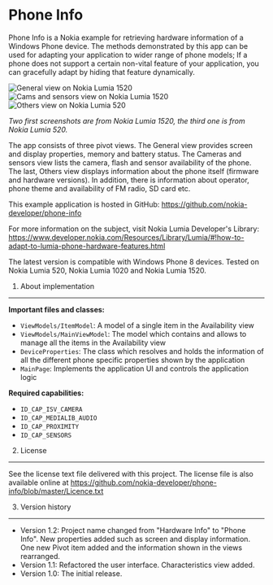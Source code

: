 Phone Info
==========

Phone Info is a Nokia example for retrieving hardware information of a Windows
Phone device. The methods demonstrated by this app can be used for adapting your
application to wider range of phone models; If a phone does not support a
certain non-vital feature of your application, you can gracefully adapt by
hiding that feature dynamically. 

![General view on Nokia Lumia 1520](https://raw.github.com/nokia-developer/phone-info/master/doc/screenshots/general_l1520_small.png)&nbsp;
![Cams and sensors view on Nokia Lumia 1520](https://raw.github.com/nokia-developer/phone-info/master/doc/screenshots/cams_and_sensors_1_l1520_small.png)&nbsp;
![Others view on Nokia Lumia 520](https://raw.github.com/nokia-developer/phone-info/master/doc/screenshots/others_1_l520_small.png)

*Two first screenshots are from Nokia Lumia 1520, the third one is from Nokia Lumia 520.*


The app consists of three pivot views. The General view provides screen and
display properties, memory and battery status. The Cameras and sensors view
lists the camera, flash and sensor availability of the phone. The last, Others
view displays information about the phone itself (firmware and hardware
versions). In addition, there is information about operator, phone theme and
availability of FM radio, SD card etc.

This example application is hosted in GitHub:
https://github.com/nokia-developer/phone-info

For more information on the subject, visit Nokia Lumia Developer's Library:
https://www.developer.nokia.com/Resources/Library/Lumia/#!how-to-adapt-to-lumia-phone-hardware-features.html

The latest version is compatible with Windows Phone 8 devices. Tested on Nokia
Lumia 520, Nokia Lumia 1020 and Nokia Lumia 1520.


1. About implementation
-------------------------------------------------------------------------------

**Important files and classes:**

* `ViewModels/ItemModel`: A model of a single item in the Availability view
* `ViewModels/MainViewModel`: The model which contains and allows to manage all
  the items in the Availability view
* `DeviceProperties`: The class which resolves and holds the information of
  all the different phone specific properties shown by the application
* `MainPage`: Implements the application UI and controls the application logic

**Required capabilities:**

* `ID_CAP_ISV_CAMERA`
* `ID_CAP_MEDIALIB_AUDIO`
* `ID_CAP_PROXIMITY`
* `ID_CAP_SENSORS`


2. License
-------------------------------------------------------------------------------

See the license text file delivered with this project. The license file is also
available online at
https://github.com/nokia-developer/phone-info/blob/master/Licence.txt


3. Version history
-------------------------------------------------------------------------------

* Version 1.2: Project name changed from "Hardware Info" to "Phone Info". New
  properties added such as screen and display information. One new Pivot item
  added and the information shown in the views rearranged.
* Version 1.1: Refactored the user interface. Characteristics view added.
* Version 1.0: The initial release.
